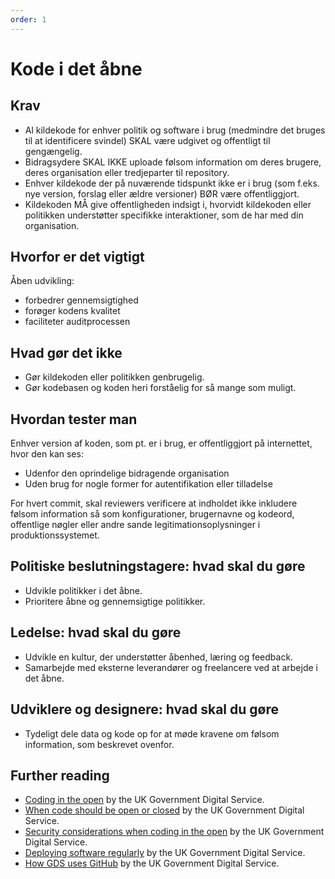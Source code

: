 ```yaml
---
order: 1
---
```


# Kode i det åbne

## Krav
* Al kildekode for enhver politik og software i brug (medmindre det bruges til at identificere svindel) SKAL være udgivet og offentligt til gengængelig.
* Bidragsydere SKAL IKKE uploade følsom information om deres brugere, deres organisation eller tredjeparter til repository.
* Enhver kildekode der på nuværende tidspunkt ikke er i brug (som f.eks. nye version, forslag eller ældre versioner) BØR være offentliggjort.
* Kildekoden MÅ give offentligheden indsigt i, hvorvidt kildekoden eller politikken understøtter specifikke interaktioner, som de har med din organisation.

## Hvorfor er det vigtigt

Åben udvikling:

* forbedrer gennemsigtighed
* forøger kodens kvalitet
* faciliteter auditprocessen

## Hvad gør det ikke

* Gør kildekoden eller politikken genbrugelig.
* Gør kodebasen og koden heri forståelig for så mange som muligt.

## Hvordan tester man

Enhver version af koden, som pt. er i brug, er offentliggjort på internettet, hvor den kan ses:

* Udenfor den oprindelige bidragende organisation
* Uden brug for nogle former for autentifikation eller tilladelse

For hvert commit, skal reviewers verificere at indholdet ikke inkludere følsom information så som konfigurationer, brugernavne og kodeord, offentlige nøgler eller andre sande legitimationsoplysninger i produktionssystemet.

## Politiske beslutningstagere: hvad skal du gøre

* Udvikle politikker i det åbne.
* Prioritere åbne og gennemsigtige politikker.

## Ledelse: hvad skal du gøre

* Udvikle en kultur, der understøtter åbenhed, læring og feedback.
* Samarbejde med eksterne leverandører og freelancere ved at arbejde i det åbne.

## Udviklere og designere: hvad skal du gøre

* Tydeligt dele data og kode op for at møde kravene om følsom information, som beskrevet ovenfor.

## Further reading

* [Coding in the open](https://gds.blog.gov.uk/2012/10/12/coding-in-the-open/) by the UK Government Digital Service.
* [When code should be open or closed](https://www.gov.uk/government/publications/open-source-guidance/when-code-should-be-open-or-closed) by the UK Government Digital Service.
* [Security considerations when coding in the open](https://www.gov.uk/government/publications/open-source-guidance/security-considerations-when-coding-in-the-open) by the UK Government Digital Service.
* [Deploying software regularly](https://www.gov.uk/service-manual/technology/deploying-software-regularly) by the UK Government Digital Service.
* [How GDS uses GitHub](https://gdstechnology.blog.gov.uk/2014/01/27/how-we-use-github/) by the UK Government Digital Service.
